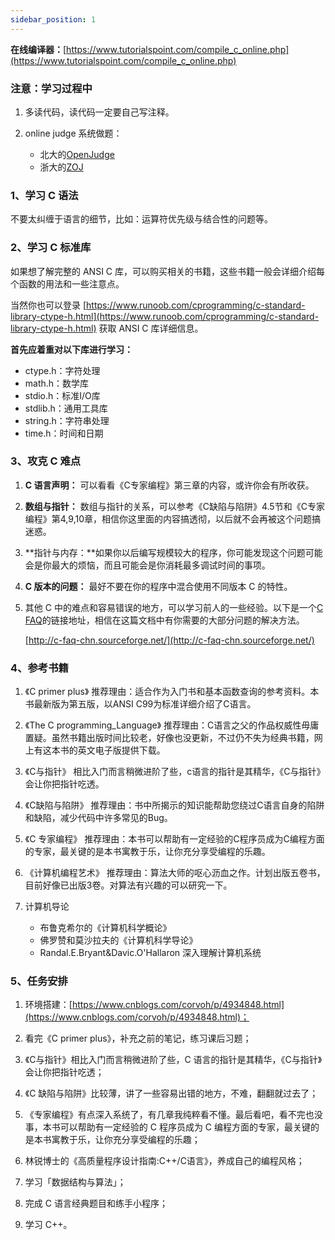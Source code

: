 ```yaml
---
sidebar_position: 1
---
```


**在线编译器：**[https://www.tutorialspoint.com/compile_c_online.php](https://www.tutorialspoint.com/compile_c_online.php)


### 注意：学习过程中

1. 多读代码，读代码一定要自己写注释。
2. online judge 系统做题：

   - 北大的[OpenJudge](http://noi.openjudge.cn/)
   - 浙大的[ZOJ](http://acm.zju.edu.cn/onlinejudge/)
  

### 1、学习 C 语法

不要太纠缠于语言的细节，比如：运算符优先级与结合性的问题等。


### 2、学习 C 标准库

如果想了解完整的 ANSI C 库，可以购买相关的书籍，这些书籍一般会详细介绍每个函数的用法和一些注意点。

当然你也可以登录 [https://www.runoob.com/cprogramming/c-standard-library-ctype-h.html](https://www.runoob.com/cprogramming/c-standard-library-ctype-h.html) 获取 ANSI C 库详细信息。

**首先应着重对以下库进行学习：**

- ctype.h：字符处理
- math.h：数学库
- stdio.h：标准I/O库
- stdlib.h：通用工具库
- string.h：字符串处理
- time.h：时间和日期


### 3、攻克 C 难点

1. **C 语言声明：** 可以看看《C专家编程》第三章的内容，或许你会有所收获。

2. **数组与指针：** 数组与指针的关系，可以参考《C缺陷与陷阱》4.5节和《C专家编程》第4,9,10章，相信你这里面的内容搞透彻，以后就不会再被这个问题搞迷惑。

3. **指针与内存：**如果你以后编写规模较大的程序，你可能发现这个问题可能会是你最大的烦恼，而且可能会是你消耗最多调试时间的事项。

4. **C 版本的问题：** 最好不要在你的程序中混合使用不同版本 C 的特性。

5. 其他 C 中的难点和容易错误的地方，可以学习前人的一些经验。以下是一个[C FAQ](http://c-faq-chn.sourceforge.net/)的链接地址，相信在这篇文档中有你需要的大部分问题的解决方法。

    [http://c-faq-chn.sourceforge.net/](http://c-faq-chn.sourceforge.net/)
  

### 4、参考书籍

1. 《C primer plus》
推荐理由：适合作为入门书和基本函数查询的参考资料。本书最新版为第五版，以ANSI C99为标准详细介绍了C语言。

2. 《The C programming_Language》
推荐理由：C语言之父的作品权威性毋庸置疑。虽然书籍出版时间比较老，好像也没更新，不过仍不失为经典书籍，网上有这本书的英文电子版提供下载。

3. 《C与指针》
相比入门而言稍微进阶了些，c语言的指针是其精华，《C与指针》会让你把指针吃透。

4. 《C缺陷与陷阱》
推荐理由：书中所揭示的知识能帮助您绕过C语言自身的陷阱和缺陷，减少代码中许多常见的Bug。

5. 《C 专家编程》
推荐理由：本书可以帮助有一定经验的C程序员成为C编程方面的专家，最关键的是本书寓教于乐，让你充分享受编程的乐趣。

6. 《计算机编程艺术》
推荐理由：算法大师的呕心沥血之作。计划出版五卷书，目前好像已出版3卷。对算法有兴趣的可以研究一下。

7. 计算机导论

   - 布鲁克希尔的《计算机科学概论》
   - 佛罗赞和莫沙拉夫的《计算机科学导论》
   - Randal.E.Bryant&Davic.O'Hallaron 深入理解计算机系统


### 5、任务安排

1. 环境搭建：[https://www.cnblogs.com/corvoh/p/4934848.html](https://www.cnblogs.com/corvoh/p/4934848.html)；
   
2. 看完《C primer plus》，补充之前的笔记，练习课后习题；

3. 《C与指针》相比入门而言稍微进阶了些，C 语言的指针是其精华，《C与指针》会让你把指针吃透；
   
4. 《C 缺陷与陷阱》比较薄，讲了一些容易出错的地方，不难，翻翻就过去了；
   
5. 《专家编程》有点深入系统了，有几章我纯粹看不懂。最后看吧，看不完也没事，本书可以帮助有一定经验的 C 程序员成为 C 编程方面的专家，最关键的是本书寓教于乐，让你充分享受编程的乐趣；
   
6. 林锐博士的《高质量程序设计指南:C++/C语言》，养成自己的编程风格；
   
7. 学习「数据结构与算法」；
   
8. 完成 C 语言经典题目和练手小程序；
   
9.  学习 C++。


